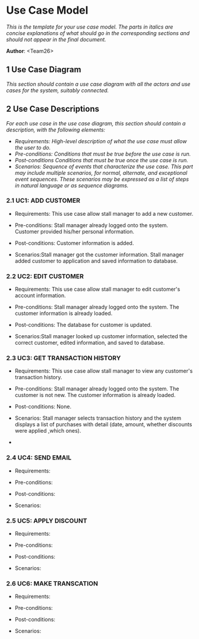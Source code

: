 # Use Case Model

*This is the template for your use case model. The parts in italics are concise explanations of what should go in the corresponding sections and should not appear in the final document.*

**Author**: \<Team26\>

## 1 Use Case Diagram

*This section should contain a use case diagram with all the actors and use cases for the system, suitably connected.*

## 2 Use Case Descriptions

*For each use case in the use case diagram, this section should contain a description, with the following elements:*

- *Requirements: High-level description of what the use case must allow the user to do.*
- *Pre-conditions: Conditions that must be true before the use case is run.*
- *Post-conditions Conditions that must be true once the use case is run.*
- *Scenarios: Sequence of events that characterize the use case. This part may include multiple scenarios, for normal, alternate, and exceptional event sequences. These scenarios may be expressed as a list of steps in natural language or as sequence diagrams.*

### 2.1 UC1: ADD CUSTOMER
- Requirements: This use case allow stall manager to add a new customer.

- Pre-conditions: Stall manager already logged onto the system. Customer provided his/her personal information.

- Post-conditions: Customer information is added.

- Scenarios:Stall manager got the customer information. Stall manager added customer to application and saved information to database. 

### 2.2 UC2: EDIT CUSTOMER
- Requirements: This use case allow stall manager to edit customer's account information.

- Pre-conditions: Stall manager already logged onto the system. The customer information is already loaded.

- Post-conditions: The database for customer is updated.

- Scenarios:Stall manager looked up customer information, selected the correct customer, edited information, and saved to database. 

### 2.3 UC3: GET TRANSACTION HISTORY
- Requirements: This use case allow stall manager to view any customer's transaction history.

- Pre-conditions: Stall manager already logged onto the system. The customer is not new. The customer information is already loaded.

- Post-conditions: None.

- Scenarios: Stall manager selects transaction history and the system displays a list of purchases with detail (date, amount, whether discounts were applied ,which ones).
- 
### 2.4 UC4: SEND EMAIL
- Requirements:

- Pre-conditions: 

- Post-conditions:

- Scenarios:

### 2.5 UC5: APPLY DISCOUNT
- Requirements: 

- Pre-conditions: 

- Post-conditions:

- Scenarios:

### 2.6 UC6: MAKE TRANSCATION
- Requirements: 

- Pre-conditions: 

- Post-conditions:

- Scenarios: